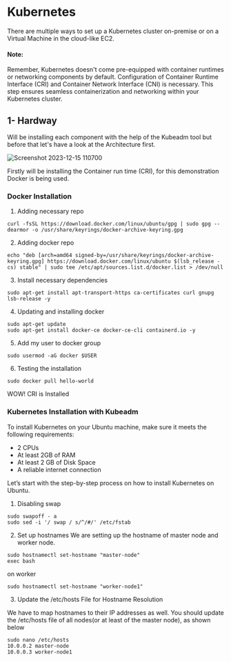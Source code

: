# Kubernetes
There are multiple ways to set up a Kubernetes cluster on-premise or on a Virtual Machine in the cloud-like EC2.

#### Note: 
Remember, Kubernetes doesn't come pre-equipped with container runtimes or networking components by default. Configuration of Container Runtime Interface (CRI) and Container Network Interface (CNI) is necessary. This step ensures seamless containerization and networking within your Kubernetes cluster.




## 1- Hardway

Will be installing each component with the help of the Kubeadm tool but before that let's have a look at the Architecture first.

![Screenshot 2023-12-15 110700](https://github.com/AdarshIITDH/Kubernetes/assets/60352729/2388eda1-0530-4f65-b359-1372eef5bbb1)

Firstly will be installing the Container run time (CRI), for this demonstration Docker is being used.

### Docker Installation
1. Adding necessary repo
```
curl -fsSL https://download.docker.com/linux/ubuntu/gpg | sudo gpg --dearmor -o /usr/share/keyrings/docker-archive-keyring.gpg
```
2. Adding docker repo
```
echo "deb [arch=amd64 signed-by=/usr/share/keyrings/docker-archive-keyring.gpg] https://download.docker.com/linux/ubuntu $(lsb_release -cs) stable" | sudo tee /etc/apt/sources.list.d/docker.list > /dev/null
```
3. Install necessary dependencies
```
sudo apt-get install apt-transport-https ca-certificates curl gnupg lsb-release -y
```
4. Updating and installing docker
```
sudo apt-get update
sudo apt-get install docker-ce docker-ce-cli containerd.io -y
```
5. Add my user to docker group
```
sudo usermod -aG docker $USER
```
6. Testing the installation
```
sudo docker pull hello-world
```
WOW! CRI is Installed 

### Kubernetes Installation with Kubeadm

To install Kubernetes on your Ubuntu machine, make sure it meets the following requirements:
 - 2 CPUs
 - At least 2GB of RAM
 - At least 2 GB of Disk Space
 - A reliable internet connection
   
Let’s start with the step-by-step process on how to install Kubernetes on Ubuntu.

1. Disabling swap
```
sudo swapoff - a
sudo sed -i '/ swap / s/^/#/' /etc/fstab
```
2. Set up hostnames
We are setting up the hostname of master node and worker node.
```
sudo hostnamectl set-hostname "master-node"
exec bash
```
on worker
```
sudo hostnamectl set-hostname "worker-node1"
```

3. Update the /etc/hosts File for Hostname Resolution

We have to map hostnames to their IP addresses as well. You should update the /etc/hosts file of all nodes(or at least of the master node), as shown below
```
sudo nano /etc/hosts
10.0.0.2 master-node  
10.0.0.3 worker-node1
```












